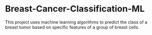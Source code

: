 # Breast-Cancer-Classification-ML
This project uses machine learning algorithms to predict the class of a breast tumor based on specific features of a group of breast cells.
